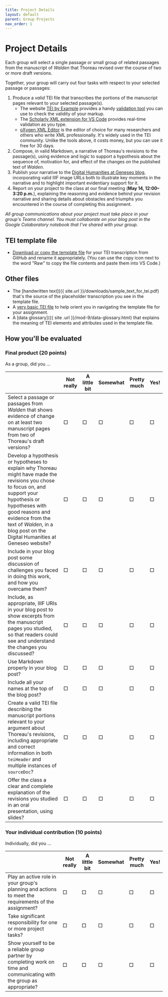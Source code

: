 ```yaml
---
title: Project Details
layout: default
parent: Group Projects
nav_order: 1
---
```


# Project Details

Each group will select a single passage or small group of related passages from the manuscript of *Walden* that Thoreau revised over the course of two or more draft versions.

Together, your group will carry out four tasks with respect to your selected passage or passages:

1. Produce a *valid* TEI file that transcribes the portions of the manuscript pages relevant to your selected passage(s).
    - The website [TEI by Example](https://www.teibyexample.org/) provides a handy [validation tool](https://www.teibyexample.org/exist/tools/TBEvalidator.htm) you can use to check the validity of your markup.
    - The [Scholarly XML extension for VS Code](https://marketplace.visualstudio.com/items?itemName=raffazizzi.sxml) provides real-time validation as you type.
    - [oXygen XML Editor](https://www.oxygenxml.com/) is the editor of choice for many researchers and others who write XML professionally. It's widely used in the TEI community. Unlike the tools above, it costs money, but you can use it free for 30 days.
2. Compose, in valid Markdown, a narrative of Thoreau's revisions to the passage(s), using evidence and logic to support a hypothesis about the sequence of, motivation for, and effect of the changes on the published text of *Walden*.
3. Publish your narrative to the [Digital Humanities at Geneseo blog](https://dh.sunygeneseoenglish.org), incorporating valid IIIF image URLs both to illustrate key moments in the narrative and to highlight important evidentiary support for it.
4. Report on your project to the class at our final meeting (**May 14, 12:00&ndash;3:20 p.m.**), explaining the reasoning and evidence behind your revision narrative and sharing details about obstacles and triumphs you encountered in the course of completing this assignment.

*All group communications about your project must take place in your group's Teams channel. You must collaborate on your blog post in the Google Colaboratory notebook that I've shared with your group.*

## TEI template file

- [Download or copy the template file](https://github.com/WhatTheDickens/engl340/blob/main/downloads/tei-template.xml) for your TEI transcription from GitHub and rename it appropriately. (You can use the copy icon next to the word "Raw" to copy the file contents and paste them into VS Code.)

## Other files

- The [handwritten text]({{ site.url }}/downloads/sample_text_for_tei.pdf) that's the source of the placeholder transcription you see in the template file.
- A [very basic TEI file](https://github.com/WhatTheDickens/engl340-s24/blob/main/downloads/basic_tei_file.xml) to help orient you in navigating the template file for your assignment.
- A [data glossary]({{ site .url }}/mod-9/data-glossary.html) that explains the meaning of TEI elements and attributes used in the template file.

## How you'll be evaluated

### Final product (20 points)

As a group, did you &hellip;

|   | Not really | A little bit | Somewhat | Pretty much | Yes! |
| - | ---------- | ------------ | -------- | ----------- | ---- |
| Select a passage or passages from *Walden* that shows evidence of change on at least two manuscript pages from two of Thoreau's draft versions? | &#x25A1; | &#x25A1; | &#x25A1; | &#x25A1; | &#x25A1; |
| Develop a hypothesis or hypotheses to explain why Thoreau might have made the revisions you chose to focus on, and support your hypothesis or hypotheses with good reasons and evidence from the text of *Walden*, in a blog post on the Digital Humanities at Geneseo website? | &#x25A1; | &#x25A1; | &#x25A1; | &#x25A1; | &#x25A1; |
| Include in your blog post some discussion of challenges you faced in doing this work, and how you overcame them? | &#x25A1; | &#x25A1; | &#x25A1; | &#x25A1; | &#x25A1; |
| Include, as appropriate, IIIF URIs in your blog post to show excerpts from the manuscript pages you studied, so that readers could see and understand the changes you discussed? | &#x25A1; | &#x25A1; | &#x25A1; | &#x25A1; | &#x25A1; |
| Use Markdown properly in your blog post? | &#x25A1; | &#x25A1; | &#x25A1; | &#x25A1; | &#x25A1; |
| Include all your names at the top of the blog post? | &#x25A1; | &#x25A1; | &#x25A1; | &#x25A1; | &#x25A1; |
| Create a valid TEI file describing the manuscript portions relevant to your argument about Thoreau's revisions, including appropriate and correct information in both `teiHeader` and multiple instances of `sourceDoc`?  | &#x25A1; | &#x25A1; | &#x25A1; | &#x25A1; | &#x25A1; |
| Offer the class a clear and complete explanation of the revisions you studied in an oral presentation, using slides?| &#x25A1; | &#x25A1; | &#x25A1; | &#x25A1; | &#x25A1; |

### Your individual contribution (10 points)

Individually, did you &hellip;

|   | Not really | A little bit | Somewhat | Pretty much | Yes! |
| - | ---------- | ------------ | -------- | ----------- | ---- |
| Play an active role in your group's planning and actions to meet the requirements of the assignment? | &#x25A1; | &#x25A1; | &#x25A1; | &#x25A1; | &#x25A1; |
| Take significant responsibility for one or more project tasks? | &#x25A1; | &#x25A1; | &#x25A1; | &#x25A1; | &#x25A1; |
| Show yourself to be a reliable group partner by completing work on time and communicating with the group as appropriate? | &#x25A1; | &#x25A1; | &#x25A1; | &#x25A1; | &#x25A1; |